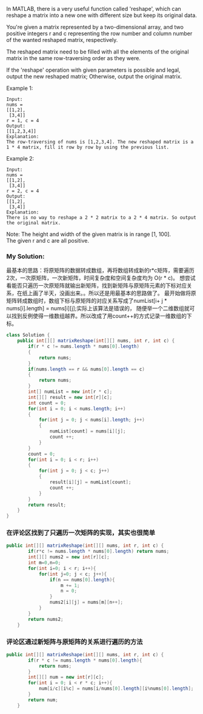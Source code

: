 In MATLAB, there is a very useful function called 'reshape', which can reshape a matrix into a new one with different size but keep its original data.

You're given a matrix represented by a two-dimensional array, and two positive integers r and c representing the row number and column number of the wanted reshaped matrix, respectively.

The reshaped matrix need to be filled with all the elements of the original matrix in the same row-traversing order as they were.

If the 'reshape' operation with given parameters is possible and legal, output the new reshaped matrix; Otherwise, output the original matrix.

Example 1:
```
Input: 
nums = 
[[1,2],
 [3,4]]
r = 1, c = 4
Output: 
[[1,2,3,4]]
Explanation:
The row-traversing of nums is [1,2,3,4]. The new reshaped matrix is a 1 * 4 matrix, fill it row by row by using the previous list.
```

Example 2:
```
Input: 
nums = 
[[1,2],
 [3,4]]
r = 2, c = 4
Output: 
[[1,2],
 [3,4]]
Explanation:
There is no way to reshape a 2 * 2 matrix to a 2 * 4 matrix. So output the original matrix.
```
Note:
The height and width of the given matrix is in range [1, 100]. <br>
The given r and c are all positive.

### My Solution:
最基本的思路：将原矩阵的数据转成数组，再将数组转成新的r*c矩阵，需要遍历2次，一次原矩阵，一次新矩阵，时间复杂度和空间复杂度均为 O(r * c)。
想尝试看能否只遍历一次原矩阵就输出新矩阵，找到新矩阵与原矩阵元素的下标对应关系，在纸上画了半天，没画出来。。所以还是用最基本的思路做了。
最开始做将原矩阵转成数组时，数组下标与原矩阵的对应关系写成了numList[i+ j * nums[i].length] = nums[i][j];实际上该算法是错误的，
随便举一个二维数组就可以找到反例使得一维数组越界。所以改成了用count++的方式记录一维数组的下标。

```java
class Solution {
    public int[][] matrixReshape(int[][] nums, int r, int c) {
        if(r * c != nums.length * nums[0].length)
        {
            return nums;
        }
        if(nums.length == r && nums[0].length == c)
        {
            return nums;
        }
        int[] numList = new int[r * c];
        int[][] result = new int[r][c];
        int count = 0;
        for(int i = 0; i < nums.length; i++)
        {
            for(int j = 0; j < nums[i].length; j++)
            {
                numList[count] = nums[i][j];
                count ++;
            }
        }
        count = 0;
        for(int i = 0; i < r; i++)
        {
            for(int j = 0; j < c; j++)
            {
                result[i][j] = numList[count];
                count ++;
            }
        }
        return result;
    }
}
```

### 在评论区找到了只遍历一次矩阵的实现，其实也很简单
```java
public int[][] matrixReshape(int[][] nums, int r, int c) {
        if(r*c != nums.length * nums[0].length) return nums;
        int[][] nums2 = new int[r][c];
        int m=0,n=0;
        for(int i=0; i < r; i++){
            for(int j=0; j < c; j++){
                if(n == nums[0].length){
                    m += 1;
                    n = 0;
                }
                nums2[i][j] = nums[m][n++]; 
            }
        }
        return nums2;
    }
```

### 评论区通过新矩阵与原矩阵的关系进行遍历的方法
```java
public int[][] matrixReshape(int[][] nums, int r, int c) {
        if(r * c != nums.length * nums[0].length){
            return nums;
        }
        int[][] num = new int[r][c];
        for(int i = 0; i < r * c; i++){
            num[i/c][i%c] = nums[i/nums[0].length][i%nums[0].length];
        }
        return num;
    }
```
